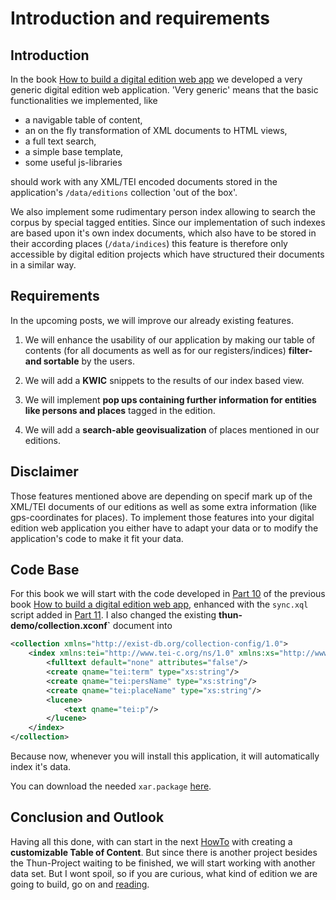 # Introduction and requirements

## Introduction

In the book [How to build a digital edition web app](../books/how-to-build-a-digital-edition-web-app/) we developed a very generic digital edition web application. 'Very generic' means that the basic functionalities we implemented, like 

* a navigable table of content, 
* an on the fly transformation of XML documents to HTML views, 
* a full text search,
* a simple base template,
* some useful js-libraries

should work with any XML/TEI encoded documents stored in the application's `/data/editions` collection 'out of the box'.

We also implement some rudimentary person index allowing to search the corpus by special tagged entities. Since our implementation of such indexes are based upon it's own index documents, which also have to be stored in their according places (`/data/indices`) this feature is therefore only accessible by digital edition projects which have structured their documents in a similar way. 

## Requirements

In the upcoming posts, we will improve our already existing features. 

1. We will enhance the usability of our application by making our table of contents (for all documents as well as for our registers/indices) **filter- and sortable** by the users. 

2. We will add a **KWIC** snippets to the results of our index based view.

3. We will implement **pop ups containing further information for entities like persons and places** tagged in the edition.

4. We will add a **search-able geovisualization** of places mentioned in our editions. 

## Disclaimer
Those features mentioned above are depending on specif mark up of the XML/TEI documents of our editions as well as some extra information (like gps-coordinates for places). To implement those features into your digital edition web application you either have to adapt your data or to modify the application's code to make it fit your data. 

## Code Base

For this book we will start with the code developed in [Part 10](../part-10-nicer-start-page) of the previous book [How to build a digital edition web app](../books/how-to-build-a-digital-edition-web-app/), enhanced with the `sync.xql` script added in [Part 11](../part-11-start-a-new-project/). I also changed the existing **thun-demo/collection.xconf`** document into 

```xml
<collection xmlns="http://exist-db.org/collection-config/1.0">
    <index xmlns:tei="http://www.tei-c.org/ns/1.0" xmlns:xs="http://www.w3.org/2001/XMLSchema">
        <fulltext default="none" attributes="false"/>
        <create qname="tei:term" type="xs:string"/>
        <create qname="tei:persName" type="xs:string"/>
        <create qname="tei:placeName" type="xs:string"/>
        <lucene>
            <text qname="tei:p"/>
        </lucene>
    </index>
</collection>
```

Because now, whenever you will install this application, it will automatically index it's data.

You can download the needed `xar.package` [here](https://github.com/csae8092/posts/raw/master/pimp-de-web-app/downloads/part-1/thun-demo-0.1.xar).

## Conclusion and Outlook

Having all this done, with can start in the next [HowTo](../) with creating a **customizable Table of Content**. But since there is another project besides the Thun-Project waiting to be finished, we will start working with another data set. But I wont spoil, so if you are curious, what kind of edition we are going to build, go on and [reading](..//part-2-a-customizable-table-of-content).